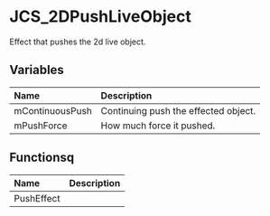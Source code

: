 # JCS_2DPushLiveObject

Effect that pushes the 2d live object.

## Variables

| Name            | Description                          |
|:----------------|:-------------------------------------|
| mContinuousPush | Continuing push the effected object. |
| mPushForce      | How much force it pushed.            |

## Functionsq

| Name       | Description |
|:-----------|:------------|
| PushEffect |             |
